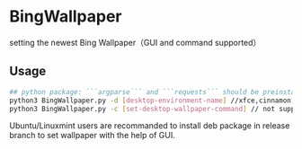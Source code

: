 # BingWallpaper

setting the newest Bing Wallpaper（GUI and command supported）

## Usage

```bash 
## python package: ```argparse``` and ```requests``` should be preinstalled.
python3 BingWallpaper.py -d [desktop-environment-name] //xfce,cinnamon,deepin supported now,welcome to PR to supported desktop environment.
python3 BingWallpaper.py -c [set-desktop-wallpaper-command] // not supported yet
```

Ubuntu/Linuxmint users are recommanded to install deb package in release branch to set wallpaper with the help of GUI.

